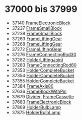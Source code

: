 # 37000 bis 37999
- 37140 [FrameElectronicBlock](Elements/FrameElectronicBlock.md)
- 37237 [FrameSmallBlock](Elements/FrameSmallBlock.md)
- 37238 [FrameSmallBlock](Elements/FrameSmallBlock.md)
- 37263 [FrameLiftingGear](Elements/FrameLiftingGear.md)
- 37268 [FrameLiftingGear](Elements/FrameLiftingGear.md)
- 37272 [FrameLiftingGear](Elements/FrameLiftingGear.md)
- 37276 [FrameConnectingRod30](Elements/FrameConnectingRod30.md)
- 37282 [HolderLiftingJoint](Elements/HolderLiftingJoint.md)
- 37283 [FrameConnectingRod60](Elements/FrameConnectingRod60.md)
- 37353 [HolderCompleteBucket](Elements/HolderCompleteBucket.md)
- 37354 [HolderCompleteBucket](Elements/HolderCompleteBucket.md)
- 37355 [HolderCompleteBucket](Elements/HolderCompleteBucket.md)
- 37384 [FrameAxis80](Elements/FrameAxis80.md)
- 37636 [FrameBlockWithPin](Elements/FrameBlockWithPin.md)
- 37679 [Divider](ModelBase/Divider.md), [FrameCassette](Elements/FrameCassette.md)
- 37683 [FrameElectronicBlock](Elements/FrameElectronicBlock.md)
- 37869 [HolderBulbLamp](Elements/HolderBulbLamp.md)
- 37875 [HolderBulbLamp](Elements/HolderBulbLamp.md)